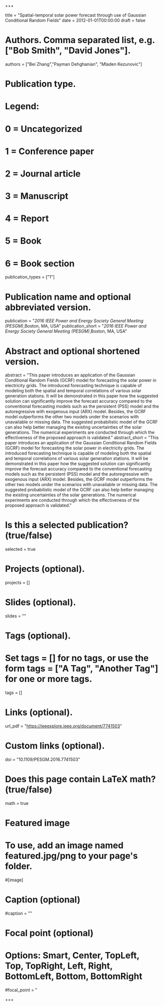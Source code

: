 +++

title = "Spatial-temporal solar power forecast through use of Gaussian Conditional Random Fields"
date = 2012-01-01T00:00:00
draft = false

# Authors. Comma separated list, e.g. ["Bob Smith", "David Jones"].
authors = ["Bei Zhang","Payman Dehghanian", "Mladen Kezunovic"]

# Publication type.
# Legend:
# 0 = Uncategorized
# 1 = Conference paper
# 2 = Journal article
# 3 = Manuscript
# 4 = Report
# 5 = Book
# 6 = Book section
publication_types = ["1"]

# Publication name and optional abbreviated version.
publication = "*2016 IEEE Power and Energy Society General Meeting (PESGM)*,Boston, MA, USA"
publication_short = "*2016 IEEE Power and Energy Society General Meeting (PESGM)*,Boston, MA, USA"


# Abstract and optional shortened version.
abstract = "This paper introduces an application of the Gaussian Conditional Random Fields (GCRF) model for forecasting the solar power in electricity grids. The introduced forecasting technique is capable of modeling both the spatial and temporal correlations of various solar generation stations. It will be demonstrated in this paper how the suggested solution can significantly improve the forecast accuracy compared to the conventional forecasting models such as the persistent (PSS) model and the autoregressive with exogenous input (ARX) model. Besides, the GCRF model outperforms the other two models under the scenarios with unavailable or missing data. The suggested probabilistic model of the GCRF can also help better managing the existing uncertainties of the solar generations. The numerical experiments are conducted through which the effectiveness of the proposed approach is validated."
abstract_short = "This paper introduces an application of the Gaussian Conditional Random Fields (GCRF) model for forecasting the solar power in electricity grids. The introduced forecasting technique is capable of modeling both the spatial and temporal correlations of various solar generation stations. It will be demonstrated in this paper how the suggested solution can significantly improve the forecast accuracy compared to the conventional forecasting models such as the persistent (PSS) model and the autoregressive with exogenous input (ARX) model. Besides, the GCRF model outperforms the other two models under the scenarios with unavailable or missing data. The suggested probabilistic model of the GCRF can also help better managing the existing uncertainties of the solar generations. The numerical experiments are conducted through which the effectiveness of the proposed approach is validated."


# Is this a selected publication? (true/false)
selected = true

# Projects (optional).

projects = []

# Slides (optional).
slides = ""

# Tags (optional).
# Set tags = [] for no tags, or use the form tags = ["A Tag", "Another Tag"] for one or more tags.
tags = []

# Links (optional).
url_pdf = "https://ieeexplore.ieee.org/document/7741503"


# Custom links (optional).

doi = "10.1109/PESGM.2016.7741503"

# Does this page contain LaTeX math? (true/false)
math = true

# Featured image
# To use, add an image named featured.jpg/png to your page's folder.

#[image]  
  # Caption (optional)
  #caption = ""
  
  # Focal point (optional)
  # Options: Smart, Center, TopLeft, Top, TopRight, Left, Right, BottomLeft, Bottom, BottomRight
  #focal_point = "

+++

